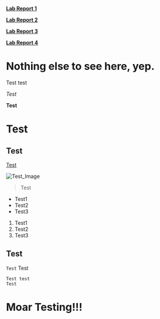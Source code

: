 [**Lab Report 1**](https://frndlydragon.github.io/cse15l-lab-reports/lab-report-1-week-2.html)

[**Lab Report 2**](https://frndlydragon.github.io/cse15l-lab-reports/lab-report-2-week-4.html)

[**Lab Report 3**](https://frndlyDragon.github.io/cse15l-lab-reports/lab-report-3-week-6.html)

[**Lab Report 4**](https://frndlyDragon.github.io/cse15l-lab-reports/lab-report-4-week-8.html)
# Nothing else to see here, yep.
Test test

*Test*

**Test**

# Test

## Test

[Test](https://frndlydragon.github.io/cse15l-lab-reports/experiment_lab2.html)

![Test_Image](https://thumbs.dreamstime.com/b/long-loaf-bread-22826883.jpg)

> Test

* Test1
* Test2
* Test3

1. Test1
2. Test2
3. Test3

Test
---

`Test` Test

```
Test test
Test
```

# **Moar Testing!!!**
